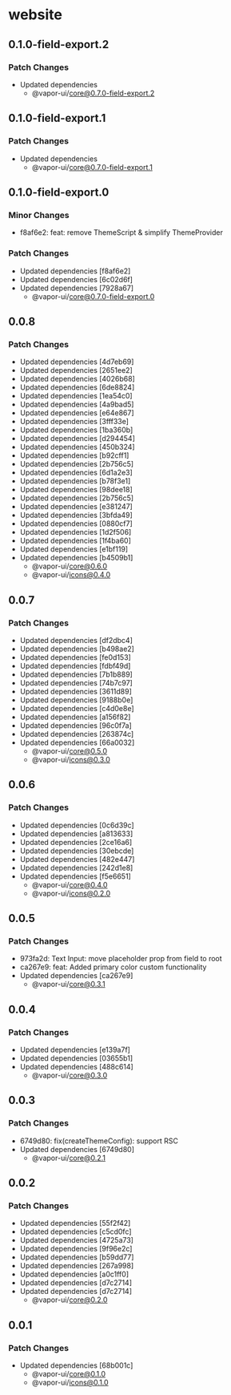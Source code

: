 # website

## 0.1.0-field-export.2

### Patch Changes

- Updated dependencies
    - @vapor-ui/core@0.7.0-field-export.2

## 0.1.0-field-export.1

### Patch Changes

- Updated dependencies
    - @vapor-ui/core@0.7.0-field-export.1

## 0.1.0-field-export.0

### Minor Changes

- f8af6e2: feat: remove ThemeScript & simplify ThemeProvider

### Patch Changes

- Updated dependencies [f8af6e2]
- Updated dependencies [6c02d6f]
- Updated dependencies [7928a67]
    - @vapor-ui/core@0.7.0-field-export.0

## 0.0.8

### Patch Changes

- Updated dependencies [4d7eb69]
- Updated dependencies [2651ee2]
- Updated dependencies [4026b68]
- Updated dependencies [6de8824]
- Updated dependencies [1ea54c0]
- Updated dependencies [4a9bad5]
- Updated dependencies [e64e867]
- Updated dependencies [3fff33e]
- Updated dependencies [1ba360b]
- Updated dependencies [d294454]
- Updated dependencies [450b324]
- Updated dependencies [b92cff1]
- Updated dependencies [2b756c5]
- Updated dependencies [6d1a2e3]
- Updated dependencies [b78f3e1]
- Updated dependencies [98dee18]
- Updated dependencies [2b756c5]
- Updated dependencies [e381247]
- Updated dependencies [3bfda49]
- Updated dependencies [0880cf7]
- Updated dependencies [1d2f506]
- Updated dependencies [1f4ba60]
- Updated dependencies [e1bf119]
- Updated dependencies [b4509b1]
    - @vapor-ui/core@0.6.0
    - @vapor-ui/icons@0.4.0

## 0.0.7

### Patch Changes

- Updated dependencies [df2dbc4]
- Updated dependencies [b498ae2]
- Updated dependencies [fe0d153]
- Updated dependencies [fdbf49d]
- Updated dependencies [7b1b889]
- Updated dependencies [74b7c97]
- Updated dependencies [3611d89]
- Updated dependencies [9188b0e]
- Updated dependencies [c4d0e8e]
- Updated dependencies [a156f82]
- Updated dependencies [96c0f7a]
- Updated dependencies [263874c]
- Updated dependencies [66a0032]
    - @vapor-ui/core@0.5.0
    - @vapor-ui/icons@0.3.0

## 0.0.6

### Patch Changes

- Updated dependencies [0c6d39c]
- Updated dependencies [a813633]
- Updated dependencies [2ce16a6]
- Updated dependencies [30ebcde]
- Updated dependencies [482e447]
- Updated dependencies [242d1e8]
- Updated dependencies [f5e6651]
    - @vapor-ui/core@0.4.0
    - @vapor-ui/icons@0.2.0

## 0.0.5

### Patch Changes

- 973fa2d: Text Input: move placeholder prop from field to root
- ca267e9: feat: Added primary color custom functionality
- Updated dependencies [ca267e9]
    - @vapor-ui/core@0.3.1

## 0.0.4

### Patch Changes

- Updated dependencies [e139a7f]
- Updated dependencies [03655b1]
- Updated dependencies [488c614]
    - @vapor-ui/core@0.3.0

## 0.0.3

### Patch Changes

- 6749d80: fix(createThemeConfig): support RSC
- Updated dependencies [6749d80]
    - @vapor-ui/core@0.2.1

## 0.0.2

### Patch Changes

- Updated dependencies [55f2f42]
- Updated dependencies [c5cd0fc]
- Updated dependencies [4725a73]
- Updated dependencies [9f96e2c]
- Updated dependencies [b59dd77]
- Updated dependencies [267a998]
- Updated dependencies [a0c1ff0]
- Updated dependencies [d7c2714]
- Updated dependencies [d7c2714]
    - @vapor-ui/core@0.2.0

## 0.0.1

### Patch Changes

- Updated dependencies [68b001c]
    - @vapor-ui/core@0.1.0
    - @vapor-ui/icons@0.1.0
